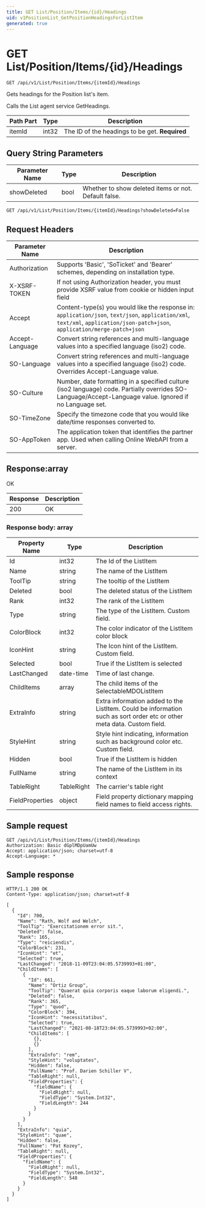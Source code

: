 ```yaml
---
title: GET List/Position/Items/{id}/Headings
uid: v1PositionList_GetPositionHeadingsForListItem
generated: true
---
```


# GET List/Position/Items/{id}/Headings

```http
GET /api/v1/List/Position/Items/{itemId}/Headings
```

Gets headings for the Position list's item.


Calls the List agent service GetHeadings.





| Path Part | Type | Description |
|-----------|------|-------------|
| itemId | int32 | The ID of the headings to be get. **Required** |


## Query String Parameters

| Parameter Name | Type |  Description |
|----------------|------|--------------|
| showDeleted | bool |  Whether to show deleted items or not. Default false. |

```http
GET /api/v1/List/Position/Items/{itemId}/Headings?showDeleted=False
```


## Request Headers

| Parameter Name | Description |
|----------------|-------------|
| Authorization  | Supports 'Basic', 'SoTicket' and 'Bearer' schemes, depending on installation type. |
| X-XSRF-TOKEN   | If not using Authorization header, you must provide XSRF value from cookie or hidden input field |
| Accept         | Content-type(s) you would like the response in: `application/json`, `text/json`, `application/xml`, `text/xml`, `application/json-patch+json`, `application/merge-patch+json` |
| Accept-Language | Convert string references and multi-language values into a specified language (iso2) code. |
| SO-Language | Convert string references and multi-language values into a specified language (iso2) code. Overrides Accept-Language value. |
| SO-Culture | Number, date formatting in a specified culture (iso2 language) code. Partially overrides SO-Language/Accept-Language value. Ignored if no Language set. |
| SO-TimeZone | Specify the timezone code that you would like date/time responses converted to. |
| SO-AppToken | The application token that identifies the partner app. Used when calling Online WebAPI from a server. |


## Response:array

OK

| Response | Description |
|----------------|-------------|
| 200 | OK |

### Response body: array

| Property Name | Type |  Description |
|----------------|------|--------------|
| Id | int32 | The Id of the ListItem |
| Name | string | The name of the ListItem |
| ToolTip | string | The tooltip of the ListItem |
| Deleted | bool | The deleted status of the ListItem |
| Rank | int32 | The rank of the ListItem |
| Type | string | The type of the ListItem. Custom field. |
| ColorBlock | int32 | The color indicator of the ListItem color block |
| IconHint | string | The Icon hint of the ListItem. Custom field. |
| Selected | bool | True if the ListItem is selected |
| LastChanged | date-time | Time of last change. |
| ChildItems | array | The child items of the SelectableMDOListItem |
| ExtraInfo | string | Extra information added to the ListItem. Could be information such as sort order etc or other meta data. Custom field. |
| StyleHint | string | Style hint indicating, information such as background color etc. Custom field. |
| Hidden | bool | True if the ListItem is hidden |
| FullName | string | The name of the ListItem in its context |
| TableRight | TableRight | The carrier's table right |
| FieldProperties | object | Field property dictionary mapping field names to field access rights. |

## Sample request

```http!
GET /api/v1/List/Position/Items/{itemId}/Headings
Authorization: Basic dGplMDpUamUw
Accept: application/json; charset=utf-8
Accept-Language: *
```

## Sample response

```http_
HTTP/1.1 200 OK
Content-Type: application/json; charset=utf-8

[
  {
    "Id": 700,
    "Name": "Rath, Wolf and Welch",
    "ToolTip": "Exercitationem error sit.",
    "Deleted": false,
    "Rank": 165,
    "Type": "reiciendis",
    "ColorBlock": 231,
    "IconHint": "et",
    "Selected": true,
    "LastChanged": "2018-11-09T23:04:05.5739993+01:00",
    "ChildItems": [
      {
        "Id": 661,
        "Name": "Ortiz Group",
        "ToolTip": "Quaerat quia corporis eaque laborum eligendi.",
        "Deleted": false,
        "Rank": 365,
        "Type": "quod",
        "ColorBlock": 394,
        "IconHint": "necessitatibus",
        "Selected": true,
        "LastChanged": "2021-08-18T23:04:05.5739993+02:00",
        "ChildItems": [
          {},
          {}
        ],
        "ExtraInfo": "rem",
        "StyleHint": "voluptates",
        "Hidden": false,
        "FullName": "Prof. Darien Schiller V",
        "TableRight": null,
        "FieldProperties": {
          "fieldName": {
            "FieldRight": null,
            "FieldType": "System.Int32",
            "FieldLength": 244
          }
        }
      }
    ],
    "ExtraInfo": "quia",
    "StyleHint": "quae",
    "Hidden": false,
    "FullName": "Pat Kozey",
    "TableRight": null,
    "FieldProperties": {
      "fieldName": {
        "FieldRight": null,
        "FieldType": "System.Int32",
        "FieldLength": 548
      }
    }
  }
]
```